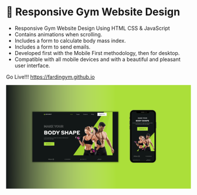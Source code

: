# 💪 Responsive Gym Website Design

- Responsive Gym Website Design Using HTML CSS & JavaScript
- Contains animations when scrolling.
- Includes a form to calculate body mass index.
- Includes a form to send emails.
- Developed first with the Mobile First methodology, then for desktop.
- Compatible with all mobile devices and with a beautiful and pleasant user interface.

Go Live!!!
https://fardingym.github.io

![preview img](/preview.png)
